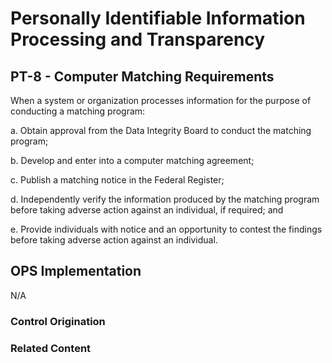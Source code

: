 # Personally Identifiable Information Processing and Transparency
## PT-8 - Computer Matching Requirements

When a system or organization processes information for the purpose of conducting a matching program:

a. Obtain approval from the Data Integrity Board to conduct the matching program;

b. Develop and enter into a computer matching agreement;

c. Publish a matching notice in the Federal Register;

d. Independently verify the information produced by the matching program before taking adverse action against an individual, if required; and

e. Provide individuals with notice and an opportunity to contest the findings before taking adverse action against an individual.

## OPS Implementation

N/A

### Control Origination


### Related Content
